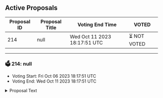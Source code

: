 ## Active Proposals

| Proposal ID | Proposal Title | Voting End Time | VOTED |
|-------------|----------------|-----------------|-------|
| 214 | null | Wed Oct 11 2023 18:17:51 UTC | ⏳ NOT VOTED |

---

### 🗳 214: null
- Voting Start: Fri Oct 06 2023 18:17:51 UTC
- Voting End: Wed Oct 11 2023 18:17:51 UTC

<details>
<summary>Proposal Text</summary>
 
null
</details>
